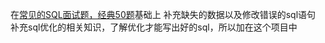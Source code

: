 在[常见的SQL面试题，经典50题](https://zhuanlan.zhihu.com/p/38354000)基础上
补充缺失的数据以及修改错误的sql语句
补充sql优化的相关知识，了解优化才能写出好的sql，所以加在这个项目中
